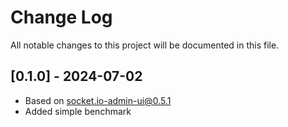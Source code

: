 # Change Log

All notable changes to this project will be documented in this file.

## [0.1.0] - 2024-07-02

- Based on [socket.io-admin-ui@0.5.1](https://github.com/socketio/socket.io-admin-ui/tree/0.5.1)
- Added simple benchmark